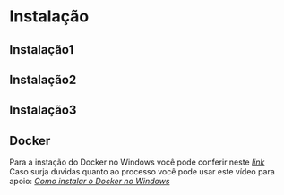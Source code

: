 <h1>Instalação</h1>

<h2>Instalação1</h2>

<h2>Instalação2</h2>

<h2>Instalação3</h2>

<h2>Docker</h2>

Para a instação do Docker no Windows você pode conferir neste <a href = 'https://docs.docker.com/desktop/install/windows-install/'><i>link</i></a><br>
Caso surja duvidas quanto ao processo você pode usar este vídeo para apoio: <a href = 'https://www.youtube.com/watch?v=Lgh8JgcYFwM'><i>Como instalar o Docker no Windows</i></a>
